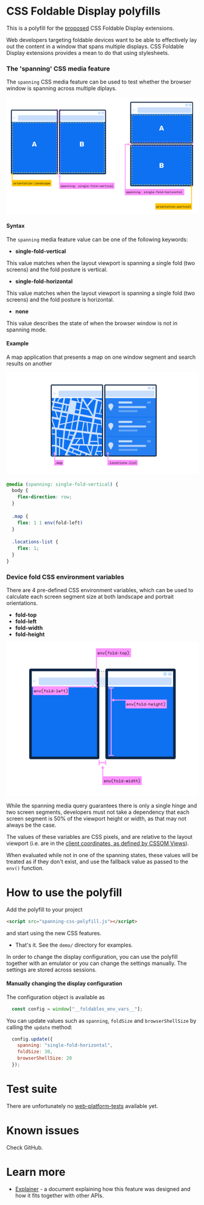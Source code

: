 CSS Foldable Display polyfills
===

This is a polyfill for the [proposed](https://github.com/MicrosoftEdge/MSEdgeExplainers/blob/master/Foldables/explainer.md) CSS Foldable Display extensions.

Web developers targeting foldable devices want to be able to effectively lay out the content in a window that spans multiple displays. CSS Foldable Display
extensions provides a mean to do that using stylesheets.

### The 'spanning' CSS media feature

The `spanning` CSS media feature can be used to test whether the browser window is spanning across multiple diplays.

![Figure showing 2 foldable devices with different hinge postures](images/spanning-media-query.svg)

#### Syntax

The `spanning` media feature value can be one of the following keywords:

- **single-fold-vertical**

This value matches when the layout viewport is spanning a single fold (two screens) and the fold posture is vertical.

- **single-fold-horizontal**

This value matches when the layout viewport is spanning a single fold (two screens) and the fold posture is horizontal.

- **none**

This value describes the state of when the browser window is not in spanning mode.

#### Example

A map application that presents a map on one window segment and search results on another

![Foldable with the left segment of the window containing a map and the right segment containing list of search results](images/map-app.svg)

```css
@media (spanning: single-fold-vertical) {
  body {
    flex-direction: row;
  }

  .map {
    flex: 1 1 env(fold-left)
  }

  .locations-list {
    flex: 1;
  }
}
```

### Device fold CSS environment variables

There are 4 pre-defined CSS environment variables, which can be used to calculate each screen segment size at both landscape and portrait orientations.

- **fold-top**
- **fold-left**
- **fold-width**
- **fold-height**

![predefined environment variables](images/css-env-variables.svg)

While the spanning media query guarantees there is only a single hinge and two screen segments, developers must not take a dependency that each screen segment is 50% of the viewport height or width, as that may not always be the case.

The values of these variables are CSS pixels, and are relative to the layout viewport (i.e. are in the [client coordinates, as defined by CSSOM Views](https://drafts.csswg.org/cssom-view/#dom-mouseevent-clientx)).

When evaluated while not in one of the spanning states, these values will be treated as if they don't exist, and use the fallback value as passed to the `env()` function.


How to use the polyfill
===

Add the polyfill to your project

```html
<script src="spanning-css-polyfill.js"></script>
```

and start using the new CSS features.

- That's it. See the `demo/` directory for examples.

In order to change the display configuration, you can use the polyfill together with an emulator or you can change the settings manually. The settings are stored across sessions.

#### Manually changing the display configuration

The configuration object is available as

```js
  const config = window["__foldables_env_vars__"];
```

You can update values such as `spanning`, `foldSize` and `browserShellSize` by calling the `update` method:

```js
  config.update({
    spanning: "single-fold-horizontal",
    foldSize: 30,
    browserShellSize: 20
  });
```

Test suite
===

There are unfortunately no [web-platform-tests](https://github.com/w3c/web-platform-tests/) available yet.

Known issues
===

Check GitHub.

Learn more
===

- [Explainer](https://github.com/MicrosoftEdge/MSEdgeExplainers/blob/master/Foldables/explainer.md) - a document explaining how this feature was designed and how it fits together with other APIs.
